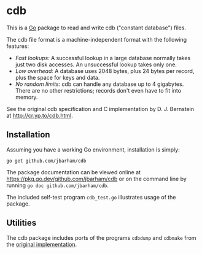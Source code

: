 # cdb

This is a [Go](http://golang.org/) package to read and write cdb ("constant database") files.

The cdb file format is a machine-independent format with the following features:

 - *Fast lookups:* A successful lookup in a large database normally takes just two disk accesses. An unsuccessful lookup takes only one.
 - *Low overhead:* A database uses 2048 bytes, plus 24 bytes per record, plus the space for keys and data.
 - *No random limits:* cdb can handle any database up to 4 gigabytes. There are no other restrictions; records don't even have to fit into memory.

See the original cdb specification and C implementation by D. J. Bernstein
at http://cr.yp.to/cdb.html.

## Installation

Assuming you have a working Go environment, installation is simply:

	go get github.com/jbarham/cdb

The package documentation can be viewed online at
https://pkg.go.dev/github.com/jbarham/cdb
or on the command line by running `go doc github.com/jbarham/cdb`.

The included self-test program `cdb_test.go` illustrates usage of the package.

## Utilities

The cdb package includes ports of the programs `cdbdump` and `cdbmake` from
the [original implementation](http://cr.yp.to/cdb/cdbmake.html).